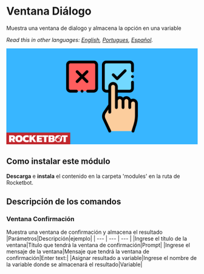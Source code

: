 # Ventana Diálogo
  
Muestra una ventana de dialogo y almacena la opción en una variable 

*Read this in other languages: [English](Manual_dialog_.md), [Portugues](Manual_dialog_.pr.md), [Español](Manual_dialog_.es.md).*
  
![banner](imgs/Banner_dialog_.png)
## Como instalar este módulo
  
__Descarga__ e __instala__ el contenido en la carpeta 'modules' en la ruta de Rocketbot.  



## Descripción de los comandos

### Ventana Confirmación
  
Muestra una ventana de confirmación y almacena el resultado
|Parámetros|Descripción|ejemplo|
| --- | --- | --- |
|Ingrese el título de la ventana|Título que tendrá la ventana de confirmación|Prompt|
|Ingrese el mensaje de la ventana|Mensaje que tendrá la ventana de confirmación|Enter text:|
|Asignar resultado a variable|Ingrese el nombre de la variable donde se almacenará el resultado|Variable|

